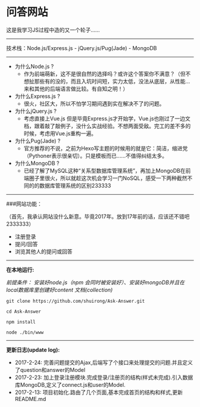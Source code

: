 # 问答网站

这是我学习JS过程中造的又一个轮子......

---

技术栈：Node.js/Express.js - jQuery.js/Pug(Jade) - MongoDB 

---

* 为什么Node.js ? 
    *   作为前端萌新，这不是很自然的选择吗？或许这个答案你不满意？（但不想扯那些有的没的，而且入坑时间短，实力太低，没法从底层，从性能...来和其他的后端语言做比较。有自知之明！）
* 为什么Express.js ?
    *   很火，社区大，所以不怕学习期间遇到实在解决不了的问题。
* 为什么jQuery.js ? 
    *   考虑直接上Vue.js 但是毕竟Express.js才开始学，Vue.js也刚过了一边文档，跟着敲了敲例子，没什么实战经验。不想两面受敌。完工的差不多的时候，考虑用Vue.js重构一遍。
* 为什么Pug(Jade) ? 
    *   官方推荐的不说，之前为Hexo写主题的时候用的就是它：简洁，缩进党（Pythoner表示很亲切）。只是模板而已......不值得纠结太多。
* 为什么MongoDB ?
    *   已经了解了MySQL这种“关系型数据库管理系统”，再加上MongoDB在前端圈子里很火，所以就趁这次机会学习一门NoSQL，感受一下两种截然不同的的数据库管理系统的区别233333

---

###网站功能：

（首先，我承认网站没什么新意。毕竟2017年。放到17年前的话，应该还不错吧2333333）

* 注册登录
* 提问/回答
* 浏览其他人的提问或回答

---

**在本地运行:**

*前提条件：*
*安装好node.js（npm 会同时被安装好）、安装好mongoDB并且在local数据库里创建好content 文档(collection)*

`git clone https://github.com/shuirong/Ask-Answer.git`

`cd Ask-Answer`

`npm install`

`node ./bin/www`

---

**更新日志(update log):**


    
* 2017-2-24:    完善问题提交的Ajax,后端写了个接口来处理提交的问题.并且定义了question和answer的Model
* 2017-2-23:    加上登录注册模块.完成登录/注册页的结构(样式未完成).引入数据库MongoDB,定义了connect.js和user的Model.
* 2017-2-13:    项目初始化.路由了几个页面,基本完成首页的结构和样式,更新README.md

